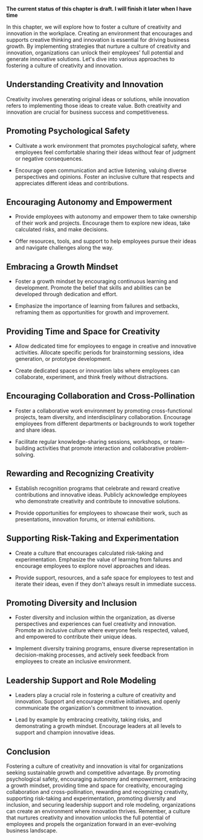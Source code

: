 **The current status of this chapter is draft. I will finish it later when I have time**

In this chapter, we will explore how to foster a culture of creativity and innovation in the workplace. Creating an environment that encourages and supports creative thinking and innovation is essential for driving business growth. By implementing strategies that nurture a culture of creativity and innovation, organizations can unlock their employees' full potential and generate innovative solutions. Let's dive into various approaches to fostering a culture of creativity and innovation.

**Understanding Creativity and Innovation**
-------------------------------------------

Creativity involves generating original ideas or solutions, while innovation refers to implementing those ideas to create value. Both creativity and innovation are crucial for business success and competitiveness.

**Promoting Psychological Safety**
----------------------------------

* Cultivate a work environment that promotes psychological safety, where employees feel comfortable sharing their ideas without fear of judgment or negative consequences.

* Encourage open communication and active listening, valuing diverse perspectives and opinions. Foster an inclusive culture that respects and appreciates different ideas and contributions.

**Encouraging Autonomy and Empowerment**
----------------------------------------

* Provide employees with autonomy and empower them to take ownership of their work and projects. Encourage them to explore new ideas, take calculated risks, and make decisions.

* Offer resources, tools, and support to help employees pursue their ideas and navigate challenges along the way.

**Embracing a Growth Mindset**
------------------------------

* Foster a growth mindset by encouraging continuous learning and development. Promote the belief that skills and abilities can be developed through dedication and effort.

* Emphasize the importance of learning from failures and setbacks, reframing them as opportunities for growth and improvement.

**Providing Time and Space for Creativity**
-------------------------------------------

* Allow dedicated time for employees to engage in creative and innovative activities. Allocate specific periods for brainstorming sessions, idea generation, or prototype development.

* Create dedicated spaces or innovation labs where employees can collaborate, experiment, and think freely without distractions.

**Encouraging Collaboration and Cross-Pollination**
---------------------------------------------------

* Foster a collaborative work environment by promoting cross-functional projects, team diversity, and interdisciplinary collaboration. Encourage employees from different departments or backgrounds to work together and share ideas.

* Facilitate regular knowledge-sharing sessions, workshops, or team-building activities that promote interaction and collaborative problem-solving.

**Rewarding and Recognizing Creativity**
----------------------------------------

* Establish recognition programs that celebrate and reward creative contributions and innovative ideas. Publicly acknowledge employees who demonstrate creativity and contribute to innovative solutions.

* Provide opportunities for employees to showcase their work, such as presentations, innovation forums, or internal exhibitions.

**Supporting Risk-Taking and Experimentation**
----------------------------------------------

* Create a culture that encourages calculated risk-taking and experimentation. Emphasize the value of learning from failures and encourage employees to explore novel approaches and ideas.

* Provide support, resources, and a safe space for employees to test and iterate their ideas, even if they don't always result in immediate success.

**Promoting Diversity and Inclusion**
-------------------------------------

* Foster diversity and inclusion within the organization, as diverse perspectives and experiences can fuel creativity and innovation. Promote an inclusive culture where everyone feels respected, valued, and empowered to contribute their unique ideas.

* Implement diversity training programs, ensure diverse representation in decision-making processes, and actively seek feedback from employees to create an inclusive environment.

**Leadership Support and Role Modeling**
----------------------------------------

* Leaders play a crucial role in fostering a culture of creativity and innovation. Support and encourage creative initiatives, and openly communicate the organization's commitment to innovation.

* Lead by example by embracing creativity, taking risks, and demonstrating a growth mindset. Encourage leaders at all levels to support and champion innovative ideas.

**Conclusion**
--------------

Fostering a culture of creativity and innovation is vital for organizations seeking sustainable growth and competitive advantage. By promoting psychological safety, encouraging autonomy and empowerment, embracing a growth mindset, providing time and space for creativity, encouraging collaboration and cross-pollination, rewarding and recognizing creativity, supporting risk-taking and experimentation, promoting diversity and inclusion, and securing leadership support and role modeling, organizations can create an environment where innovation thrives. Remember, a culture that nurtures creativity and innovation unlocks the full potential of employees and propels the organization forward in an ever-evolving business landscape.
